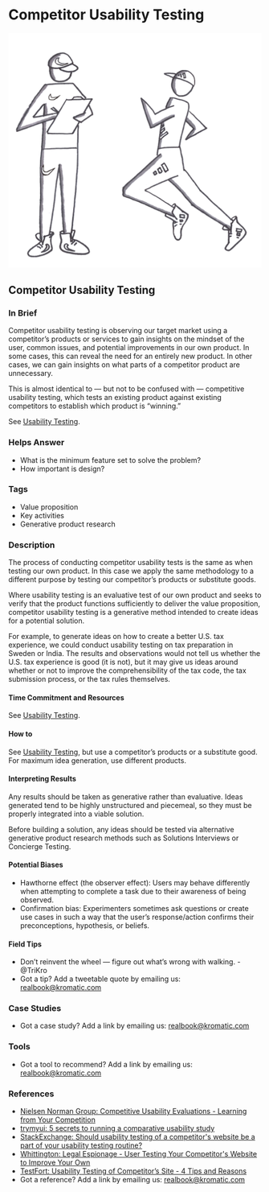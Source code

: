 # Competitor Usability Testing

![](../.gitbook/assets/illustration-competitor-usability-testing-real-startup-book.png)

## Competitor Usability Testing

### In Brief

Competitor usability testing is observing our target market using a competitor’s products or services to gain insights on the mindset of the user, common issues, and potential improvements in our own product. In some cases, this can reveal the need for an entirely new product. In other cases, we can gain insights on what parts of a competitor product are unnecessary.

This is almost identical to — but not to be confused with — competitive usability testing, which tests an existing product against existing competitors to establish which product is “winning.”

See [Usability Testing](../6-evaluative-product-experiment/usability-testing.md).

### Helps Answer

* What is the minimum feature set to solve the problem?
* How important is design?

### Tags

* Value proposition
* Key activities
* Generative product research

### Description

The process of conducting competitor usability tests is the same as when testing our own product. In this case we apply the same methodology to a different purpose by testing our competitor’s products or substitute goods.

Where usability testing is an evaluative test of our own product and seeks to verify that the product functions sufficiently to deliver the value proposition, competitor usability testing is a generative method intended to create ideas for a potential solution.

For example, to generate ideas on how to create a better U.S. tax experience, we could conduct usability testing on tax preparation in Sweden or India. The results and observations would not tell us whether the U.S. tax experience is good \(it is not\), but it may give us ideas around whether or not to improve the comprehensibility of the tax code, the tax submission process, or the tax rules themselves.

#### Time Commitment and Resources

See [Usability Testing](../6-evaluative-product-experiment/usability-testing.md).

#### How to

See [Usability Testing](../6-evaluative-product-experiment/usability-testing.md), but use a competitor’s products or a substitute good. For maximum idea generation, use different products.

#### Interpreting Results

Any results should be taken as generative rather than evaluative. Ideas generated tend to be highly unstructured and piecemeal, so they must be properly integrated into a viable solution.

Before building a solution, any ideas should be tested via alternative generative product research methods such as Solutions Interviews or Concierge Testing.

#### Potential Biases

* Hawthorne effect \(the observer effect\): Users may behave differently when attempting to complete a task due to their awareness of being observed.
* Confirmation bias: Experimenters sometimes ask questions or create use cases in such a way that the user’s response/action confirms their preconceptions, hypothesis, or beliefs. 

#### Field Tips

* Don’t reinvent the wheel — figure out what’s wrong with walking. - @TriKro
* Got a tip? Add a tweetable quote by emailing us: [realbook@kromatic.com](mailto:realbook@kromatic.com)

### Case Studies

* Got a case study? Add a link by emailing us: [realbook@kromatic.com](mailto:realbook@kromatic.com)

### Tools

* Got a tool to recommend? Add a link by emailing us: [realbook@kromatic.com](mailto:realbook@kromatic.com)

### References

* [Nielsen Norman Group: Competitive Usability Evaluations - Learning from Your Competition](https://www.nngroup.com/articles/competitive-usability-evaluations/)
* [trymyui: 5 secrets to running a comparative usability study](http://www.trymyui.com/blog/2015/04/02/5-secrets-for-comparative-usability-study/)
* [StackExchange: Should usability testing of a competitor's website be a part of your usability testing routine?](http://ux.stackexchange.com/questions/37982/should-usability-testing-of-a-competitors-website-be-a-part-of-your-usability-t)
* [Whittington: Legal Espionage - User Testing Your Competitor's Website to Improve Your Own](https://www.rickwhittington.com/blog/user-testing-your-competitors-website-to-improve-your-own/)
* [TestFort: Usability Testing of Competitor’s Site - 4 Tips and Reasons](https://testfort.com/articles/usability-testing-competitor’s-site-4-tips-and-reasons)
* Got a reference? Add a link by emailing us: [realbook@kromatic.com](mailto:realbook@kromatic.com)

